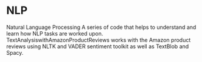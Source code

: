 # NLP
Natural Language Processing
A series of code that helps to understand and learn how NLP tasks are worked upon.
TextAnalysiswithAmazonProductReviews works with the Amazon product reviews using NLTK and VADER sentiment toolkit as well as TextBlob and Spacy.

